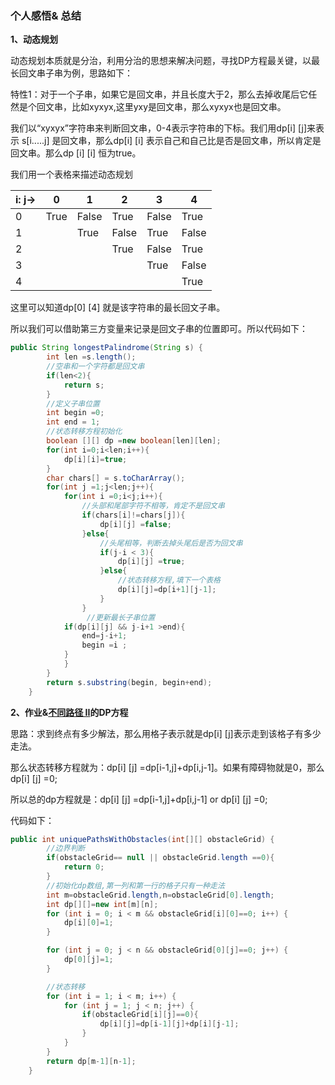 ### 个人感悟& 总结

**1、动态规划**

动态规划本质就是分治，利用分治的思想来解决问题，寻找DP方程最关键，以最长回文串子串为例，思路如下：

特性1：对于一个子串，如果它是回文串，并且长度大于2，那么去掉收尾后它任然是个回文串，比如xyxyx,这里yxy是回文串，那么xyxyx也是回文串。

我们以“xyxyx”字符串来判断回文串，0-4表示字符串的下标。我们用dp[i] [j]来表示 s[i.....j] 是回文串，那么dp[i] [i] 表示自己和自己比是否是回文串，所以肯定是回文串。那么dp [i] [i] 恒为true。

我们用一个表格来描述动态规划

| i: j-> | 0    | 1     | 2     | 3     | 4     |
| ------ | ---- | ----- | ----- | ----- | ----- |
| 0      | True | False | True  | False | True  |
| 1      |      | True  | False | True  | False |
| 2      |      |       | True  | False | True  |
| 3      |      |       |       | True  | False |
| 4      |      |       |       |       | True  |

这里可以知道dp[0] [4] 就是该字符串的最长回文子串。

所以我们可以借助第三方变量来记录是回文子串的位置即可。所以代码如下：

```java
public String longestPalindrome(String s) {
        int len =s.length();
        //空串和一个字符都是回文串
        if(len<2){
            return s;
        }
        //定义子串位置
        int begin =0;
        int end = 1;
        //状态转移方程初始化
        boolean [][] dp =new boolean[len][len];
        for(int i=0;i<len;i++){
            dp[i][i]=true;
        }
        char chars[] = s.toCharArray();
        for(int j =1;j<len;j++){
            for(int i =0;i<j;i++){
                //头部和尾部字符不相等，肯定不是回文串
                if(chars[i]!=chars[j]){
                    dp[i][j] =false;
                }else{
                    //头尾相等，判断去掉头尾后是否为回文串
                    if(j-i < 3){
                        dp[i][j] =true;  
                    }else{
                        //状态转移方程,填下一个表格
                        dp[i][j]=dp[i+1][j-1];
                    }
                }
                 //更新最长子串位置
            if(dp[i][j] && j-i+1 >end){
                end=j-i+1;
                begin =i ;
            }
            }
        }
        return s.substring(begin, begin+end);
    }
```

**2、作业&[不同路径 II](https://leetcode-cn.com/problems/unique-paths-ii/)的DP方程**

思路：求到终点有多少解法，那么用格子表示就是dp[i] [j]表示走到该格子有多少走法。

那么状态转移方程就为：dp[i] [j] =dp[i-1,j]+dp[i,j-1]。如果有障碍物就是0，那么dp[i] [j] =0;

所以总的dp方程就是：dp[i] [j] =dp[i-1,j]+dp[i,j-1] or dp[i] [j] =0;

代码如下：

```java
public int uniquePathsWithObstacles(int[][] obstacleGrid) {
        //边界判断
        if(obstacleGrid== null || obstacleGrid.length ==0){
            return 0;
        }
        //初始化dp数组,第一列和第一行的格子只有一种走法
        int m=obstacleGrid.length,n=obstacleGrid[0].length;
        int dp[][]=new int[m][n];
        for (int i = 0; i < m && obstacleGrid[i][0]==0; i++) {
            dp[i][0]=1;
        }

        for (int j = 0; j < n && obstacleGrid[0][j]==0; j++) {
            dp[0][j]=1;
        }

        //状态转移
        for (int i = 1; i < m; i++) {
            for (int j = 1; j < n; j++) {
                if(obstacleGrid[i][j]==0){
                    dp[i][j]=dp[i-1][j]+dp[i][j-1];
                }
            }
        }
        return dp[m-1][n-1];
    }
```

